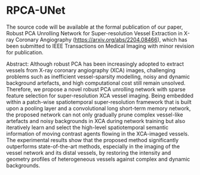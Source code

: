 # RPCA-UNet
The source code will be available at the formal publication of our paper, Robust PCA Unrolling Network for Super-resolution Vessel Extraction in X-ray Coronary Angiography (https://arxiv.org/abs/2204.08466), which has been submitted to IEEE Transactions on Medical Imaging with minor revision for publication.

Abstract: Although robust PCA has been increasingly adopted to extract vessels from X-ray coronary angiography (XCA) images, challenging problems such as inefficient vessel-sparsity modelling, noisy and dynamic background artefacts, and high computational cost still remain unsolved. Therefore, we propose a novel robust PCA unrolling network with sparse feature selection for super-resolution XCA vessel imaging. Being embedded within a patch-wise spatiotemporal super-resolution framework that is built upon a pooling layer and a convolutional long short-term memory network, the proposed network can not only gradually prune complex vessel-like artefacts and noisy backgrounds in XCA during network training but also iteratively learn and select the high-level spatiotemporal semantic information of moving contrast agents flowing in the XCA-imaged vessels. The experimental results show that the proposed method significantly outperforms state-of-the-art methods, especially in the imaging of the vessel network and its distal vessels, by restoring the intensity and geometry profiles of heterogeneous vessels against complex and dynamic backgrounds.
